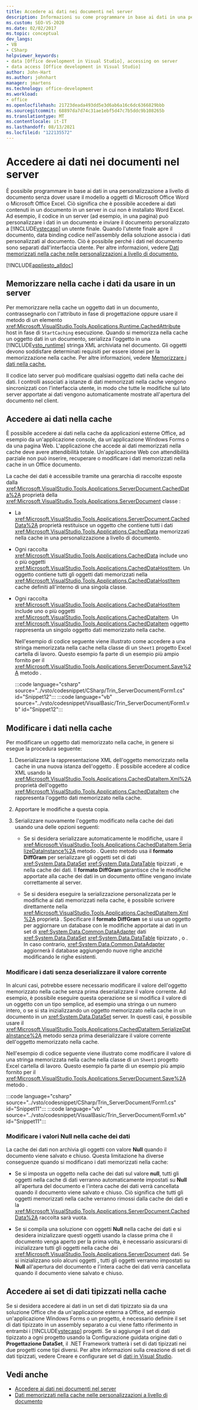 ```yaml
---
title: Accedere ai dati nei documenti nel server
description: Informazioni su come programmare in base ai dati in una personalizzazione a livello di documento senza dover usare il modello a oggetti di Microsoft Office Word o Microsoft Office Excel.
ms.custom: SEO-VS-2020
ms.date: 02/02/2017
ms.topic: conceptual
dev_langs:
- VB
- CSharp
helpviewer_keywords:
- data [Office development in Visual Studio], accessing on server
- data access [Office development in Visual Studio]
author: John-Hart
ms.author: johnhart
manager: jmartens
ms.technology: office-development
ms.workload:
- office
ms.openlocfilehash: 21723deada493dd5e3d6ab6a16c6dc6366829bbb
ms.sourcegitcommit: 68897da7d74c31ae1ebf5d47c7b5ddc9b108265b
ms.translationtype: MT
ms.contentlocale: it-IT
ms.lasthandoff: 08/13/2021
ms.locfileid: "122135572"
---
```

# <a name="access-data-in-documents-on-the-server"></a>Accedere ai dati nei documenti nel server
  È possibile programmare in base ai dati in una personalizzazione a livello di documento senza dover usare il modello a oggetti di Microsoft Office Word o Microsoft Office Excel. Ciò significa che è possibile accedere ai dati contenuti in un documento in un server in cui non è installato Word Excel. Ad esempio, il codice in un server (ad esempio, in una pagina) può personalizzare i dati in un documento e inviare il documento personalizzato a [!INCLUDE[vstecasp](../sharepoint/includes/vstecasp-md.md)] un utente finale. Quando l'utente finale apre il documento, data binding codice nell'assembly della soluzione associa i dati personalizzati al documento. Ciò è possibile perché i dati nel documento sono separati dall'interfaccia utente. Per altre informazioni, vedere [Dati memorizzati nella cache nelle personalizzazioni a livello di documento.](../vsto/cached-data-in-document-level-customizations.md)

 [!INCLUDE[appliesto_alldoc](../vsto/includes/appliesto-alldoc-md.md)]

## <a name="cache-data-for-use-on-a-server"></a>Memorizzare nella cache i dati da usare in un server
 Per memorizzare nella cache un oggetto dati in un documento, contrassegnarlo con l'attributo in fase di progettazione oppure usare il metodo di un elemento <xref:Microsoft.VisualStudio.Tools.Applications.Runtime.CachedAttribute> host in fase di `StartCaching` esecuzione. Quando si memorizza nella cache un oggetto dati in un documento, serializza l'oggetto in una [!INCLUDE[vsto_runtime](../vsto/includes/vsto-runtime-md.md)] stringa XML archiviata nel documento. Gli oggetti devono soddisfare determinati requisiti per essere idonei per la memorizzazione nella cache. Per altre informazioni, vedere [Memorizzare i dati nella cache.](../vsto/caching-data.md)

 Il codice lato server può modificare qualsiasi oggetto dati nella cache dei dati. I controlli associati a istanze di dati memorizzati nella cache vengono sincronizzati con l'interfaccia utente, in modo che tutte le modifiche sul lato server apportate ai dati vengono automaticamente mostrate all'apertura del documento nel client.

## <a name="access-data-in-the-cache"></a>Accedere ai dati nella cache
 È possibile accedere ai dati nella cache da applicazioni esterne Office, ad esempio da un'applicazione console, da un'applicazione Windows Forms o da una pagina Web. L'applicazione che accede ai dati memorizzati nella cache deve avere attendibilità totale. Un'applicazione Web con attendibilità parziale non può inserire, recuperare o modificare i dati memorizzati nella cache in un Office documento.

 La cache dei dati è accessibile tramite una gerarchia di raccolte esposte dalla <xref:Microsoft.VisualStudio.Tools.Applications.ServerDocument.CachedData%2A> proprietà della <xref:Microsoft.VisualStudio.Tools.Applications.ServerDocument> classe :

- La <xref:Microsoft.VisualStudio.Tools.Applications.ServerDocument.CachedData%2A> proprietà restituisce un oggetto che contiene tutti i dati <xref:Microsoft.VisualStudio.Tools.Applications.CachedData> memorizzati nella cache in una personalizzazione a livello di documento.

- Ogni raccolta <xref:Microsoft.VisualStudio.Tools.Applications.CachedData> include uno o più oggetti <xref:Microsoft.VisualStudio.Tools.Applications.CachedDataHostItem>. Un oggetto contiene tutti gli oggetti dati memorizzati nella <xref:Microsoft.VisualStudio.Tools.Applications.CachedDataHostItem> cache definiti all'interno di una singola classe.

- Ogni raccolta <xref:Microsoft.VisualStudio.Tools.Applications.CachedDataHostItem> include uno o più oggetti <xref:Microsoft.VisualStudio.Tools.Applications.CachedDataItem>. Un <xref:Microsoft.VisualStudio.Tools.Applications.CachedDataItem> oggetto rappresenta un singolo oggetto dati memorizzato nella cache.

  Nell'esempio di codice seguente viene illustrato come accedere a una stringa memorizzata nella cache nella classe di un `Sheet1` progetto Excel cartella di lavoro. Questo esempio fa parte di un esempio più ampio fornito per il <xref:Microsoft.VisualStudio.Tools.Applications.ServerDocument.Save%2A> metodo .

  :::code language="csharp" source="../vsto/codesnippet/CSharp/Trin_ServerDocument/Form1.cs" id="Snippet12":::
  :::code language="vb" source="../vsto/codesnippet/VisualBasic/Trin_ServerDocument/Form1.vb" id="Snippet12":::

## <a name="modify-data-in-the-cache"></a>Modificare i dati nella cache
 Per modificare un oggetto dati memorizzato nella cache, in genere si esegue la procedura seguente:

1. Deserializzare la rappresentazione XML dell'oggetto memorizzato nella cache in una nuova istanza dell'oggetto . È possibile accedere al codice XML usando la <xref:Microsoft.VisualStudio.Tools.Applications.CachedDataItem.Xml%2A> proprietà dell'oggetto <xref:Microsoft.VisualStudio.Tools.Applications.CachedDataItem> che rappresenta l'oggetto dati memorizzato nella cache.

2. Apportare le modifiche a questa copia.

3. Serializzare nuovamente l'oggetto modificato nella cache dei dati usando una delle opzioni seguenti:

    - Se si desidera serializzare automaticamente le modifiche, usare il <xref:Microsoft.VisualStudio.Tools.Applications.CachedDataItem.SerializeDataInstance%2A> metodo . Questo metodo usa il **formato DiffGram** per serializzare gli oggetti set di dati <xref:System.Data.DataSet> <xref:System.Data.DataTable> tipizzati , e nella cache dei dati. Il **formato DiffGram** garantisce che le modifiche apportate alla cache dei dati in un documento offline vengano inviate correttamente al server.

    - Se si desidera eseguire la serializzazione personalizzata per le modifiche ai dati memorizzati nella cache, è possibile scrivere direttamente nella <xref:Microsoft.VisualStudio.Tools.Applications.CachedDataItem.Xml%2A> proprietà . Specificare il **formato DiffGram** se si usa un oggetto per aggiornare un database con le modifiche apportate ai dati in un set di <xref:System.Data.Common.DataAdapter> dati <xref:System.Data.DataSet> <xref:System.Data.DataTable> tipizzato , o . In caso contrario, <xref:System.Data.Common.DataAdapter> aggiornerà il database aggiungendo nuove righe anziché modificando le righe esistenti.

### <a name="modify-data-without-deserializing-the-current-value"></a>Modificare i dati senza deserializzare il valore corrente
 In alcuni casi, potrebbe essere necessario modificare il valore dell'oggetto memorizzato nella cache senza prima deserializzare il valore corrente. Ad esempio, è possibile eseguire questa operazione se si modifica il valore di un oggetto con un tipo semplice, ad esempio una stringa o un numero intero, o se si sta inizializzando un oggetto memorizzato nella cache in un documento in un <xref:System.Data.DataSet> server. In questi casi, è possibile usare il <xref:Microsoft.VisualStudio.Tools.Applications.CachedDataItem.SerializeDataInstance%2A> metodo senza prima deserializzare il valore corrente dell'oggetto memorizzato nella cache.

 Nell'esempio di codice seguente viene illustrato come modificare il valore di una stringa memorizzata nella cache nella classe di un `Sheet1` progetto Excel cartella di lavoro. Questo esempio fa parte di un esempio più ampio fornito per il <xref:Microsoft.VisualStudio.Tools.Applications.ServerDocument.Save%2A> metodo .

 :::code language="csharp" source="../vsto/codesnippet/CSharp/Trin_ServerDocument/Form1.cs" id="Snippet11":::
 :::code language="vb" source="../vsto/codesnippet/VisualBasic/Trin_ServerDocument/Form1.vb" id="Snippet11":::

### <a name="modify-null-values-in-the-data-cache"></a>Modificare i valori Null nella cache dei dati
 La cache dei dati non archivia gli oggetti con valore **Null** quando il documento viene salvato e chiuso. Questa limitazione ha diverse conseguenze quando si modificano i dati memorizzati nella cache:

- Se si imposta un oggetto nella cache dei dati sul valore **null**, tutti gli oggetti nella cache di dati verranno automaticamente impostati su **Null** all'apertura del documento e l'intera cache dei dati verrà cancellata quando il documento viene salvato e chiuso. Ciò significa che tutti gli oggetti memorizzati nella cache verranno rimossi dalla cache dei dati e la <xref:Microsoft.VisualStudio.Tools.Applications.ServerDocument.CachedData%2A> raccolta sarà vuota.

- Se si compila una soluzione con oggetti **Null** nella cache dei dati e si desidera inizializzare questi oggetti usando la classe prima che il documento venga aperto per la prima volta, è necessario assicurarsi di inizializzare tutti gli oggetti nella cache dei <xref:Microsoft.VisualStudio.Tools.Applications.ServerDocument> dati. Se si inizializzano solo alcuni oggetti , tutti gli oggetti verranno impostati su **Null** all'apertura del documento e l'intera cache dei dati verrà cancellata quando il documento viene salvato e chiuso.

## <a name="access-typed-datasets-in-the-cache"></a>Accedere ai set di dati tipizzati nella cache
 Se si desidera accedere ai dati in un set di dati tipizzato sia da una soluzione Office che da un'applicazione esterna a Office, ad esempio un'applicazione Windows Forms o un progetto, è necessario definire il set di dati tipizzato in un assembly separato a cui viene fatto riferimento in entrambi i [!INCLUDE[vstecasp](../sharepoint/includes/vstecasp-md.md)] progetti. Se si aggiunge il set di dati  tipizzato a ogni progetto usando la Configurazione guidata origine dati o **Progettazione DataSet**, il .NET Framework tratterà i set di dati tipizzati nei due progetti come tipi diversi. Per altre informazioni sulla creazione di set di dati tipizzati, vedere Creare e configurare set di [dati in Visual Studio](../data-tools/create-and-configure-datasets-in-visual-studio.md).

## <a name="see-also"></a>Vedi anche

- [Accedere ai dati nei documenti nel server](../vsto/accessing-data-in-documents-on-the-server.md)
- [Dati memorizzati nella cache nelle personalizzazioni a livello di documento](../vsto/cached-data-in-document-level-customizations.md)